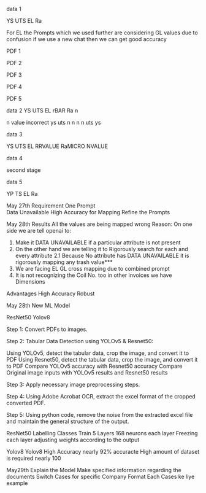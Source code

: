 data 1

YS
UTS
EL
Ra

For EL the Prompts which we used further are considering GL values due to confusion if we use a new chat then we can get good accuracy

PDF 1

PDF 2

PDF 3

PDF 4

PDF 5


data 2
YS UTS EL rBAR  Ra n 

n value incorrect
ys uts n
n
n
n uts ys


data 3

YS UTS EL RRVALUE RaMICRO NVALUE


data 4

second stage

data 5

YP
TS
EL
Ra

May 27th Requirement
One Prompt  
Data Unavailable 
High Accuracy for Mapping
Refine the Prompts

May 28th Results
All the values are being mapped wrong
Reason:
On one side we are tell openai to:
1. Make it DATA UNAVAILABLE  if a particular attribute is not present
2. On the other hand we are telling it to Rigorously search for each and every attribute
    2.1 Because No attribute has DATA UNAVAILABLE it is rigorously mapping any trash value***
3. We are facing EL GL cross mapping due to combined prompt
4. It is not recognizing the Coil No. too in other invoices we have Dimensions



Advantages
High Accuracy 
Robust

May 28th New ML Model

ResNet50
Yolov8

Step 1: Convert PDFs to images.

Step 2: Tabular Data Detection using YOLOv5 & Resnet50:

Using YOLOv5, detect the tabular data, crop the image, and convert it to PDF
Using Resnet50, detect the tabular data, crop the image, and convert it to PDF
Compare YOLOv5 accuracy with Resnet50 accuracy
Compare Original image inputs with YOLOv5 results and Resnet50 results

Step 3: Apply necessary image preprocessing steps.

Step 4: Using Adobe Acrobat OCR, extract the excel format of the cropped converted PDF.

Step 5: Using python code, remove the noise from the extracted excel file and maintain the general structure of the output.



ResNet50
Labelling
Classes
Train 5 Layers 168 neurons each layer
Freezing each layer
adjusting weights according to the output

Yolov8
Yolov8 High Accuracy nearly 92% accuracte
High amount of dataset is required nearly 100


May29th 
Explain the Model
Make specified information regarding the documents
Switch Cases for specific Company Format
Each Cases ke liye example 